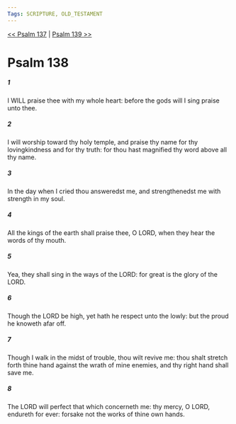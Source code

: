 ```yaml
---
Tags: SCRIPTURE, OLD_TESTAMENT
---
```


[<< Psalm 137](OLD_TESTAMENT/19_Psalms/Psalm_137.md) | [Psalm 139 >>](OLD_TESTAMENT/19_Psalms/Psalm_139.md)

# Psalm 138

##### 1
 I WILL praise thee with my whole heart: before the gods will I sing praise unto thee.
##### 2
 I will worship toward thy holy temple, and praise thy name for thy lovingkindness and for thy truth: for thou hast magnified thy word above all thy name.
##### 3
 In the day when I cried thou answeredst me, and strengthenedst me with strength in my soul.
##### 4
 All the kings of the earth shall praise thee, O LORD, when they hear the words of thy mouth.
##### 5
 Yea, they shall sing in the ways of the LORD: for great is the glory of the LORD.
##### 6
 Though the LORD be high, yet hath he respect unto the lowly: but the proud he knoweth afar off.
##### 7
 Though I walk in the midst of trouble, thou wilt revive me: thou shalt stretch forth thine hand against the wrath of mine enemies, and thy right hand shall save me.
##### 8
 The LORD will perfect that which concerneth me: thy mercy, O LORD, endureth for ever: forsake not the works of thine own hands.
